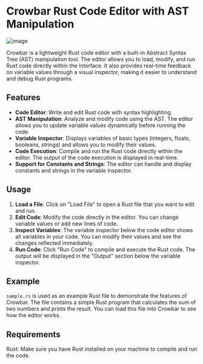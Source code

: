 # Crowbar Rust Code Editor with AST Manipulation
![image](https://github.com/user-attachments/assets/0aca50ad-b57f-4924-a874-1e32b192ea17)


Crowbar is a lightweight Rust code editor with a built-in Abstract Syntax Tree (AST) manipulation tool. The editor allows you to load, modify, and run Rust code directly within the interface. It also provides real-time feedback on variable values through a visual inspector, making it easier to understand and debug Rust programs.

## Features

- **Code Editor**: Write and edit Rust code with syntax highlighting.
- **AST Manipulation**: Analyze and modify code using the AST. The editor allows you to update variable values dynamically before running the code.
- **Variable Inspector**: Displays variables of basic types (integers, floats, booleans, strings) and allows you to modify their values.
- **Code Execution**: Compile and run the Rust code directly within the editor. The output of the code execution is displayed in real-time.
- **Support for Constants and Strings**: The editor can handle and display constants and strings in the variable inspector.

## Usage

1. **Load a File**: Click on "Load File" to open a Rust file that you want to edit and run.
2. **Edit Code**: Modify the code directly in the editor. You can change variable values or add new lines of code.
3. **Inspect Variables**: The variable inspector below the code editor shows all variables in your code. You can modify their values and see the changes reflected immediately.
4. **Run Code**: Click "Run Code" to compile and execute the Rust code. The output will be displayed in the "Output" section below the variable inspector.

## Example

`sample.rs` is used as an example Rust file to demonstrate the features of Crowbar. The file contains a simple Rust program that calculates the sum of two numbers and prints the result. You can load this file into Crowbar to see how the editor works.

## Requirements

Rust: Make sure you have Rust installed on your machine to compile and run the code.
